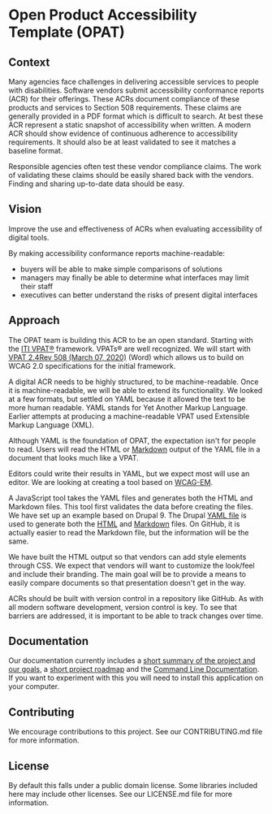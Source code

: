 # Open Product Accessibility Template (OPAT)

## Context

Many agencies face challenges in delivering accessible services to people with disabilities. Software vendors submit accessibility conformance reports (ACR) for their offerings. These ACRs document compliance of these products and services to Section 508 requirements. These claims are generally provided in a PDF format which is difficult to search. At best these ACR represent a static snapshot of accessibility when written. A modern ACR should show evidence of continuous adherence to accessibility requirements. It should also be at least validated to see it matches a baseline format.

Responsible agencies often test these vendor compliance claims. The work of validating these claims should be easily shared back with the vendors. Finding and sharing up-to-date data should be easy.

## Vision

Improve the use and effectiveness of ACRs when evaluating accessibility of digital tools.

By making accessibility conformance reports machine-readable:

- buyers will be able to make simple comparisons of solutions
- managers may finally be able to determine what interfaces may limit their staff
- executives can better understand the risks of present digital interfaces

## Approach

The OPAT team is building this ACR to be an open standard.
Starting with the [ITI VPAT®](https://www.itic.org/policy/accessibility/vpat) framework. VPATs® are well recognized. We will start with [VPAT 2.4Rev 508 (March 07, 2020)](https://www.itic.org/dotAsset/b282ab06-0ab2-4540-adc2-78698058dfc3.doc) (Word) which allows us to build on WCAG 2.0 specifications for the initial framework.

A digital ACR needs to be highly structured, to be machine-readable. Once it is machine-readable, we will be able to extend its functionality. We looked at a few formats, but settled on YAML because it allowed the text to be more human readable. YAML stands for Yet Another Markup Language. Earlier attempts at producing a machine-readable VPAT used Extensible Markup Language (XML).

Although YAML is the foundation of OPAT, the expectation isn't for people to read. Users will read the HTML or [Markdown](https://guides.github.com/features/mastering-markdown/) output of the YAML file in a document that looks much like a VPAT.

Editors could write their results in YAML, but we expect most will use an editor. We are looking at creating a tool based on [WCAG-EM](https://www.w3.org/WAI/eval/report-tool/#!/).

A JavaScript tool takes the YAML files and generates both the HTML and Markdown files. This tool first validates the data before creating the files. We have set up an example based on Drupal 9. The Drupal [YAML file](/opat/drupal-9.yaml) is used to generate both the [HTML](/opat/drupal-9.html) and [Markdown](/opat/drupal-9.markdown) files. On GitHub, it is actually easier to read the Markdown file, but the information will be the same.

We have built the HTML output so that vendors can add style elements through CSS. We expect that vendors will want to customize the look/feel and include their branding. The main goal will be to provide a means to easily compare documents so that presentation doesn't get in the way.

ACRs should be built with version control in a repository like GitHub. As with all modern software development, version control is key. To see that barriers are addressed, it is important to be able to track changes over time.

## Documentation

Our documentation currently includes a [short summary of the project and our goals](/docs/GSA-OPAT-Public.md), a [short project roadmap](/docs/ROADMAP.md) and the [Command Line Documentation](/docs/CLI.md). If you want to experiment with this you will need to install this application on your computer.

## Contributing

We encourage contributions to this project. See our CONTRIBUTING.md file for more information.

## License

By default this falls under a public domain license. Some libraries included here may include other licenses. See our LICENSE.md file for more information.
